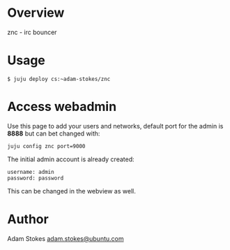 # Overview

znc - irc bouncer

# Usage

    $ juju deploy cs:~adam-stokes/znc

# Access webadmin

Use this page to add your users and networks, default port for the admin is **8888** but can bet changed with:

    juju config znc port=9000

The initial admin account is already created:

    username: admin
    password: password

This can be changed in the webview as well.

# Author

Adam Stokes <adam.stokes@ubuntu.com>
